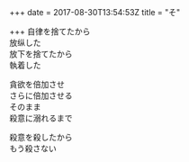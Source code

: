 +++
date = 2017-08-30T13:54:53Z
title = "そ"

+++
自律を捨てたから  
放纵した  
放下を捨てたから  
執着した  
  
貪欲を倍加させ  
さらに倍加させる  
そのまま  
殺意に溺れるまで  
  
殺意を殺したから  
もう殺さない